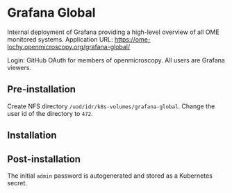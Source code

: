 # Grafana Global

Internal deployment of Grafana providing a high-level overview of all OME monitored systems.
Application URL: https://ome-lochy.openmicroscopy.org/grafana-global/

Login: GitHub OAuth for members of openmicroscopy. All users are Grafana viewers.


## Pre-installation

Create NFS directory `/uod/idr/k8s-volumes/grafana-global`.
Change the user id of the directory to `472`.


## Installation



## Post-installation

The initial `admin` password is autogenerated and stored as a Kubernetes secret.
